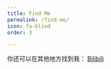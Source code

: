 ```yaml
---
title: Find Me
permalink: /find-me/
icon: fa-blind
order: 3

---
```


你还可以在其他地方找到我：
[Bilibili](https://space.bilibili.com/5885814)


